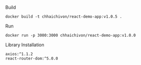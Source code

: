
Build
    
    docker build -t chhaichivon/react-demo-app:v1.0.5 .

Run 

    docker run -p 3000:3000 chhaichivon/react-demo-app:v1.0.0


Library Installation 

    axios:^1.1.2
    react-router-dom:^5.0.0